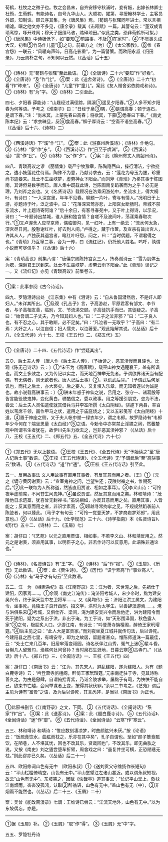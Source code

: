 <!-- { "loadSidebar": true } -->
荀鹤，杜牧之之微子也。牧之会昌末，自齐安移守秋浦时，妾有娠，出嫁长林卿士杜筠，生荀鹤，有能诗名，自号九华山人。大顺初，擢第，寻授翰林学士，主客员外郎，知制诰。顾云序其集，为《唐风集》焉。〔荀鹤与张曙同年进士。常以言相嘲谑。曙之他文亦不多见，《康余录》载其《击瓯赋》一篇，其警句云：“董双成青琐鸾惊，啄开珠网；穆天子细缰马骇，踏碎琼田。”似此之类，恐非荀鹤所可拟。〕①《唐风集》中诗极低下，如“要知②前路事，不及③在家时”，④“不觉裹头成大汉，初看⑤竹马作儿童”⑥之句，前辈方之〔为〕⑦《太公家教》。⑧惟《春宫怨》一联云：“风暖鸟声碎，日高花影重”，为一篇警策。而欧阳永叔《归田录》，乃云周朴之句，不知何以云然。（《丛话》后十五）


----------------
①《诗林》无“荀鹤与张曙”至此数语。
②《全唐诗》二十六“要知”作“好看”。
③《全唐诗》“及”作“比”。
④案：此《送舍弟诗》。
⑤《全唐诗》二十六“初看”作“昨来”。
⑥《全唐诗》“儿童”作“童儿”。案此《友人赠舍弟依韵戏和诗》。
⑦《诗林》有“为”字。
⑧《诗林》二引至此。

四七、夕阳春
薛能诗：“山屐经过满径踪，隔溪①遥见夕阳春。”②人多不知夕阳春为何等语。予考之《淮南子》曰：“日经于泉③隅，④是谓高春；顿于连石，是谓下春。”注：“尚未冥，上蒙先春曰高春；将欲冥，下蒙⑤悉春曰下春。”《南史陈本纪》云：“求衣昧旦，反⑥食高春。”柳子厚诗云：“空斋不语坐高春。”⑦（《丛话》后十六、《诗林》二）


----------------
①《西溪诗话》下“溪”作“江”。
②案：此《游嘉州后溪诗》；《诗林》作绝句。
③《诗林》“泉”作“东”。
④《西溪诗话》作“日至于虞渊”。
⑤《西溪诗话》“蒙”作“民”。
⑥《诗林》“反”作“夕”。
⑦案：此《柳州寄丈人周韶州诗》。

四八、青琐高议之谬
《丽情集》载严宇牧豫章，陈陶隐西山，操行清洁，宇欲挠之，遣小妓莲花往侍焉。陶殊不为意，乃献诗求去，云：“莲花为号玉为腮，珍重尚书遣妾来。处士不生巫峡梦，虚劳神女下阳台。”而刘斧《青琐》乃移其事于陈图南，其诗但易数字而已。唐人集中既载此诗，岂陈图南复蹈袭而为之乎？必无是理，乃刘斧之妄也。又《名贤诗话》载顾况在洛乘闲游苑中，坐流水上，得大桐叶，有诗曰：“一入深宫里，年年不见春。聊题一片叶，寄与有情人。”况明日于上游，亦题诗于叶，泛之波中，曰：“花落深宫莺亦悲，上阳宫女断肠时。帝城不禁东流水，叶上题诗寄阿谁？”后十余日，有客寻春苑中，又于叶上得诗，以示况，诗曰：“一叶题诗出禁城，谁人酬和独含情？自嗟不及波间叶，荡漾乘春取次行。”①又卢渥舍人应举京师，偶临御沟，见一红叶，上有一绝云：“流水何太急，深宫尽日闲。殷懃谢红叶，好去到人间。”卢得之，藏于巾箧。及宣宗有旨出宫人，许其从人，卢独获其退宫者，睹红叶吁怨，问之，曰：“当时偶题，不谓君得之也。”《青琐》乃互窜二事，合为一传，曰《流红记》，仍托他人姓名。呜呼，孰谓小说而可尽信乎？（《丛话》后十六）


案：《青琐高议》前集八谓：“唐僖宗赐陈抟宫女三人，抟奏谢诗云：“雪为肌体玉为腮，深谢君王送到来。处士不生巫峡梦，虚劳云雨下阳台。”此《青琐》误记之一。又《流红记》亦见《青琐高议》前集卷五。


----------------
①案：此事参阅《古今诗话》。

四九、罗隐泪诗出处
《江东集》中有《泪诗》云：“自从鲁国潜然后，不是奸人即妇人。”未详其所出。①及观《孔丛子》言，子高游赵，平原君客有邹文、李节者，与子高相友善，临别，文、节流涕交颐。子高徒抗手而已。其徒疑之。子高曰：“始吾谓二子丈夫，乃今知其妇人也。”曰：“二子之泣非邪？”曰：“二子良人也，有不忍之心，其于敢断，必不足矣。”曰：“凡泣者一无取乎？”子高曰：“有二焉：大奸之人，以泣自信；妇人懦夫，以泣著爱。”观此始解其说。（《丛话》后十八、《全五代诗》六十七、王校《王五代》二、《郑五代》五）


----------------
①《全唐诗》二十四、《五代诗话》作“尝疑其出”。

五○、后土夫人传
〔唐人作《后土夫人传》，（予始读之，恶其渎慢而且诬也。比观《陈无己诗话》云：〕①“宋玉为《高唐赋》，载巫山神女遇楚襄王，盖有所讽也。而文士多效之，又为传记以实之，而天地百神举无免者。予谓欲界诸天当有配偶，有无偶者，则无欲者也。唐人记后土事）②，以讥武后耳。”〔予谓武后何足讥也，而托之后土，亦大亵矣。后之妄人，又复填入乐章，而无知者遂以为诚是也。故小说载高骈事云：〕③骈末年惑于神仙之说，吕用之、张守一、诸葛殷等皆言能役使鬼神，变化黄白，骈酷信之，委以政事。用之等援引朋党，恣为不法，尝云：后土夫人灵佑遣使就其借兵马并李筌所撰《太白阴经》。骈遽下两县，率百姓以苇席千领，画作甲马之状，遣用之于庙庭烧之；又以五彩笺写《太白阴经》十道，④置于神座之侧，又于夫人帐中塑一绿衣年少，谓之韦郎。故罗隐诗有“韦郎年少今何在？端坐思量《太白经》”⑤之语。今勅令中亦常禁止淫媟之祠，然蕃釐观中所谓韦生者犹在，故伊川先生力欲去之，岂非恶其渎神邪？（《丛话》后十八、王校《王五代》二、《郑五代》五、《全五代诗》六十七）


----------------
①《郑五代》无以上数语。
②王校《王五代》、《全五代诗》无“予始读之”至“唐人记后土事”数语。
③王校《王五代诗话》、《全五代诗》无“予谓武后”至“高骈事云”数语。
④《五代诗话》“道”作“通”。
⑤王校《王五代诗话》引至此。

五一、反用故事法
文人用故事有直用其事者，有反其意而用之者。〔王〕①〔元之《谪守黄冈谢表》云：“宣室鬼神之问，岂望生还；茂陵封禅之书，惟期死后。”②此一联每为人所称道，然皆直用贾谊、相如之事耳〕。③李义山诗：“可怜夜半虚前席，不问苍生问鬼神。”④虽说贾谊，然反其意而用之矣。林和靖诗：“茂陵他日求遗藁，犹喜曾无封禅书。”虽说相如，亦反其意而用之矣。直用其事，人皆能之；反其意而用之者，非识学素高，⑤超越寻常拘挛之见，不规规然蹈袭前人陈迹者，何以臻此。〔马子才有句云：“可怜一觉登天梦，不梦商岩梦邓郎”，用此意也。〕⑥（《丛话》后十九、《仕学规范》三十六、《诗学指南》本《名贤诗旨》、《历代》五十二、《诗林》二、《玉屑》七）


案：胡仔曰：“《艺苑》以元之直用贾谊、相如事，不若李义山、林和靖反用之。然元之是谢表，须直用其事，以明臣子之心。非若作诗可以反意用，此语殊非通论也。”


----------------
①《诗林》、《名贤诗旨》有“王”字。
②《诗林》“后”作“报”。
③《玉屑》、《历代》无此数语。
④案：此《贾生诗》。
⑤《历代》“识学素高”作“事业高人”。
⑥《诗林》有“马子才有句云”至此数语。

五二、江　为
《缃素杂纪》载《江南野录》云：江为者，宋世淹之后，先祖仕于建阳，因家焉……。①余观《南史江淹传》：淹济阳考城人，宋少帝时，黜为建安吴兴令，终于梁天监中左卫将军……。又《吴均传》云：济阳江洪工属文，为建阳令，坐事死。竟陵王子良开西邸，招文学，洪时为太学生，以善辞藻游焉……。淹与洪俱系宋②考城，又俱仕齐、梁间，淹为建安吴兴令而后他迁，洪为建阳令而死于建阳，疑为之系出于洪，非出于淹。为工于诗，如“天形围泽国，秋色露人家”③之句，极脍炙人口。少游江南，有诗云：“吟登萧寺旃檀阁，醉倚王家玳瑁筵。”④后主见之曰：“此人大是富贵家。”而刘夜坐夏江城并就传句法，后以谗死。今建阳县之西七里，有靖安寺，即为之故居，留题者甚众。惟陈师道洙一篇最佳，云：“处士亡来几百年，旧居牢落变祗园。诗名长伴江山秀，冤气上迷⑤星斗昏。台榭几人留雅句，渔樵何处问曾孙？当时泉石生涯地，日暮云寒⑥古寺门。”（《丛话》后十八、《郑五代》三、《全闽诗话》一、王校《王五代》四）


案：胡仔曰：《南唐书》云：“江为，其先宋人，避乱建阳，遂为建阳人。为有《题白鹿寺诗》云：‘吟登萧寺旃檀阁，醉倚王家玳瑁筵。’元宗南迁驻于寺，见其诗称善久之。为由是傲肆，自谓俯拾青紫，乃诣金陵求举，屡黜于有司，为怏怏不能自己，欲束书亡越，会同举谋者上变，按得其状伏罪。”余以二书考之，《艺苑》谓后主见为诗有“富贵”之语，及为后以谗死，其言悉非，是当以《南唐书》为正也。


----------------
①此原书删节《江南野录》之文，下同。
②《五代诗话》、《全闽诗话》“系家”作“出”。
③案：此《送客诗》。
④案：此《题白鹿寺诗》。
⑤《五代诗话》、《全闽诗话》“迷”作“靡”。
⑥《五代诗话》、《全闽诗话》“云寒”作“寒云”。

五三、林和靖诗
和靖诗：“惟应数刻凄凉梦，时曲颜肱兴未厌。”按《论语》云：“饭疏食饮水，曲肱而枕之，乐亦在其中矣”，孔子自谓也。至如“颜子簟食瓢饮，在陋巷，人不堪其忧，回也不改其乐，贤哉回也”，不改其乐，即无曲肱之说。又按《南史》刘之遴尝堕车折臂，周舍戏之曰：“虽复并坐可横，正恐陋巷无枕。”则此谬亦已久矣。（《丛话》后二十一）


五四、欧阳修词山色有无中
〔欧阳永叔〕①《送刘贡父守维扬作长短句》云：“平山栏槛倚晴空，山色有无中。”平山堂望江左诸山甚近。或以谓永叔短视，故云“山色有无中”。东坡笑之，因赋《快哉亭》道其事云：“长记平山堂上，欹枕江南烟雨，杳杳没孤鸿，认取②醉翁语，山色有无中。”盖山色有无〔中〕，③非烟雨不能然也。（《丛话》后二十三、《玉屑》二十）


案：吴曾《能改斋漫录》七谓：王维诗已尝云：“江流天地外，山色有无中。”以为东坡偶忘，亦是。

----------------
①据《玉屑》补。
②《玉屑》“取”作“得”。
③《玉屑》无“中”字。

五五、罗隐牡丹诗

